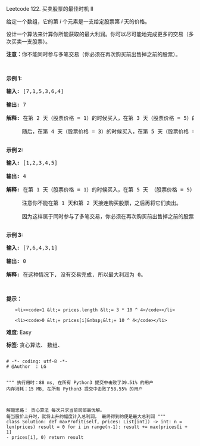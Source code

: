 Leetcode 122. 买卖股票的最佳时机 II
<p>给定一个数组，它的第&nbsp;<em>i</em> 个元素是一支给定股票第 <em>i</em> 天的价格。</p>


<p>设计一个算法来计算你所能获取的最大利润。你可以尽可能地完成更多的交易（多次买卖一支股票）。</p>



<p><strong>注意：</strong>你不能同时参与多笔交易（你必须在再次购买前出售掉之前的股票）。</p>



<p>&nbsp;</p>



<p><strong>示例 1:</strong></p>



<pre><strong>输入:</strong> [7,1,5,3,6,4]

<strong>输出:</strong> 7

<strong>解释:</strong> 在第 2 天（股票价格 = 1）的时候买入，在第 3 天（股票价格 = 5）的时候卖出, 这笔交易所能获得利润 = 5-1 = 4 。

&nbsp;    随后，在第 4 天（股票价格 = 3）的时候买入，在第 5 天（股票价格 = 6）的时候卖出, 这笔交易所能获得利润 = 6-3 = 3 。

</pre>



<p><strong>示例 2:</strong></p>



<pre><strong>输入:</strong> [1,2,3,4,5]

<strong>输出:</strong> 4

<strong>解释:</strong> 在第 1 天（股票价格 = 1）的时候买入，在第 5 天 （股票价格 = 5）的时候卖出, 这笔交易所能获得利润 = 5-1 = 4 。

&nbsp;    注意你不能在第 1 天和第 2 天接连购买股票，之后再将它们卖出。

&nbsp;    因为这样属于同时参与了多笔交易，你必须在再次购买前出售掉之前的股票。

</pre>



<p><strong>示例&nbsp;3:</strong></p>



<pre><strong>输入:</strong> [7,6,4,3,1]

<strong>输出:</strong> 0

<strong>解释:</strong> 在这种情况下, 没有交易完成, 所以最大利润为 0。</pre>



<p>&nbsp;</p>



<p><strong>提示：</strong></p>



<ul>

	<li><code>1 &lt;= prices.length &lt;= 3 * 10 ^ 4</code></li>

	<li><code>0 &lt;= prices[i]&nbsp;&lt;= 10 ^ 4</code></li>

</ul>





 **难度**: Easy



 **标签**: 贪心算法、 数组、 





<div class="hcb_wrap">
<pre class="prism undefined-numbers lang-python" data-lang="Python"><code>
# -*- coding: utf-8 -*-
# @Author  : LG

"""
执行用时：88 ms, 在所有 Python3 提交中击败了39.51% 的用户
内存消耗：15 MB, 在所有 Python3 提交中击败了58.55% 的用户

解题思路：
    贪心算法
    每次只求当前局部最优解。
    每当股价上升时，就将上升的幅度计入总利润， 最终得到的便是最大总利润
"""
class Solution:
    def maxProfit(self, prices: List[int]) -> int:
        n = len(prices)
        result = 0
        for i in range(n-1):
            result += max(prices[i + 1] - prices[i], 0)
        return result
</code></pre></div>
